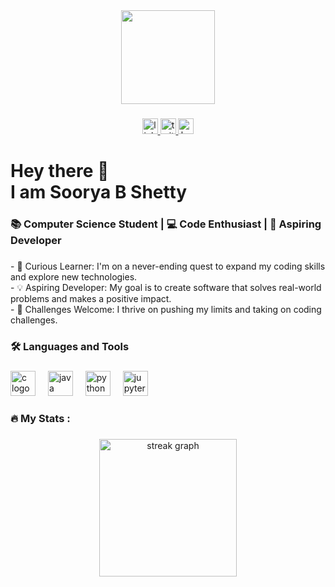 <div align="center">
  <img height="150" src="https://user-images.githubusercontent.com/69011963/137184767-79a13ec7-1bb3-4341-a6da-3a149c9c159a.gif"  />
</div>

###

<div align="center">
  <a href="https://www.linkedin.com/in/shettysoorya/" target="_blank">
    <img src="https://img.shields.io/static/v1?message=LinkedIn&logo=linkedin&label=&color=0077B5&logoColor=white&labelColor=&style=for-the-badge" height="25" alt="linkedin logo"  />
  </a>
  <a href="https://twitter.com/_shivrajshetty_" target="_blank">
    <img src="https://img.shields.io/static/v1?message=Twitter&logo=twitter&label=&color=1DA1F2&logoColor=white&labelColor=&style=for-the-badge" height="25" alt="twitter logo"  />
  </a>
  <a href="https://www.hackerrank.com/sooryashetty2002" target="_blank">
    <img src="https://img.shields.io/static/v1?message=HackerRank&logo=hackerrank&label=&color=2EC866&logoColor=white&labelColor=&style=for-the-badge" height="25" alt="hackerrank logo"  />
  </a>
</div>

###


###

<h1 align="left">Hey there 👋<br> I am Soorya B Shetty</h1>

###

<h3 align="left">📚 Computer Science Student | 💻 Code Enthusiast | 🚀 Aspiring Developer</h3>

###

<p align="left">- 🧠 Curious Learner: I'm on a never-ending quest to expand my coding skills and explore new technologies.<br>- 💡 Aspiring Developer: My goal is to create software that solves real-world problems and makes a positive impact.<br>- 🎯 Challenges Welcome: I thrive on pushing my limits and taking on coding challenges.</p>

###

<h3 align="left">🛠 Languages and Tools</h3>

###

<div align="left">
  <img src="https://cdn.jsdelivr.net/gh/devicons/devicon/icons/c/c-original.svg" height="40" alt="c logo"  />
  <img width="12" />
  <img src="https://cdn.jsdelivr.net/gh/devicons/devicon/icons/java/java-original.svg" height="40" alt="java logo"  />
  <img width="12" />
  <img src="https://cdn.jsdelivr.net/gh/devicons/devicon/icons/python/python-original.svg" height="40" alt="python logo"  />
  <img width="12" />
  <img src="https://cdn.jsdelivr.net/gh/devicons/devicon/icons/jupyter/jupyter-original.svg" height="40" alt="jupyter logo"  />
</div>

###

<h3 align="left">🔥 My Stats :</h3>

###

<div align="center">
  <img src="https://streak-stats.demolab.com?user=shettysoorya&locale=en&mode=daily&theme=dark&hide_border=false&border_radius=5&order=3" height="220" alt="streak graph"  />
</div>
